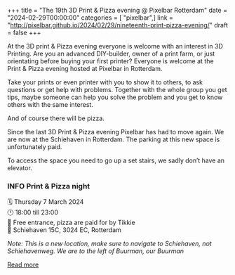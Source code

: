 +++
title = "The 19th 3D Print & Pizza evening @ Pixelbar Rotterdam"
date = "2024-02-29T00:00:00"
categories = [ "pixelbar",]
link = "http://pixelbar.github.io/2024/02/29/nineteenth-print-pizza-evening/"
draft = false
+++

<p>At the 3D print &amp; Pizza evening everyone is welcome with an interest in 3D Printing. Are you an advanced DIY-builder, owner of a print farm, or just orientating before buying your first printer? Everyone is welcome at the Print &amp; Pizza evening hosted at Pixelbar in Rotterdam.</p>

<p>Take your prints or even printer with you to show it to others, to ask questions or get help with problems. Together with the whole group you get tips, maybe someone can help you solve the problem and you get to know others with the same interest.</p>

<p>And of course there will be pizza.</p>

<p>Since the last 3D Print &amp; Pizza evening Pixelbar has had to move again. We are now at the Schiehaven in Rotterdam. The parking at this new space is unfortunately paid.</p>

<p>To access the space you need to go up a set stairs, we sadly don’t have an elevator.</p>

<h3 id="info-print--pizza-night"><strong>INFO Print &amp; Pizza night</strong><br /></h3>
<p>🗓 Thursday 7 March 2024<br />
🕛 18:00 till 23:00<br />
💸 Free entrance, pizza are paid for by Tikkie<br />
📍 Schiehaven 15C, 3024 EC, Rotterdam<br /></p>

<p><em>Note: This is a new location, make sure to navigate to Schiehaven, not Schiehavenweg. We are to the left of Buurman, our Buurman</em></p>

[Read more](http://pixelbar.github.io/2024/02/29/nineteenth-print-pizza-evening/)